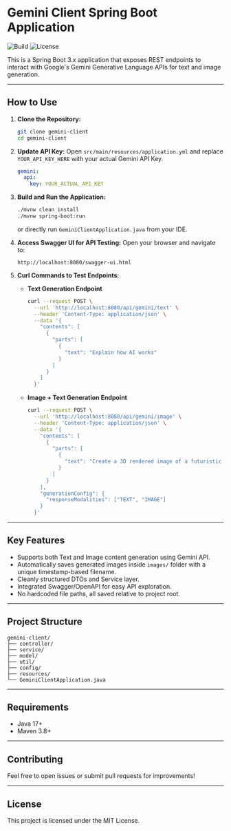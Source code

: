 # Gemini Client Spring Boot Application

![Build](https://img.shields.io/badge/build-passing-brightgreen)
![License](https://img.shields.io/badge/license-MIT-blue)

This is a Spring Boot 3.x application that exposes REST endpoints to interact with Google's Gemini Generative Language APIs for text and image generation.

---

## How to Use

1. **Clone the Repository:**
    ```bash
    git clone gemini-client
    cd gemini-client
    ```

2. **Update API Key:**
    Open `src/main/resources/application.yml` and replace `YOUR_API_KEY_HERE` with your actual Gemini API Key.

    ```yaml
    gemini:
      api:
        key: YOUR_ACTUAL_API_KEY
    ```

3. **Build and Run the Application:**
    ```bash
    ./mvnw clean install
    ./mvnw spring-boot:run
    ```
    or directly run `GeminiClientApplication.java` from your IDE.

4. **Access Swagger UI for API Testing:**
    Open your browser and navigate to:
    ```
    http://localhost:8080/swagger-ui.html
    ```

5. **Curl Commands to Test Endpoints:**

    - **Text Generation Endpoint**
      ```bash
      curl --request POST \
        --url 'http://localhost:8080/api/gemini/text' \
        --header 'Content-Type: application/json' \
        --data '{
          "contents": [
            {
              "parts": [
                {
                  "text": "Explain how AI works"
                }
              ]
            }
          ]
        }'
      ```

    - **Image + Text Generation Endpoint**
      ```bash
      curl --request POST \
        --url 'http://localhost:8080/api/gemini/image' \
        --header 'Content-Type: application/json' \
        --data '{
          "contents": [
            {
              "parts": [
                {
                  "text": "Create a 3D rendered image of a futuristic flying car in a city with lots of greenery"
                }
              ]
            }
          ],
          "generationConfig": {
            "responseModalities": ["TEXT", "IMAGE"]
          }
        }'
      ```

---

## Key Features

- Supports both Text and Image content generation using Gemini API.
- Automatically saves generated images inside `images/` folder with a unique timestamp-based filename.
- Cleanly structured DTOs and Service layer.
- Integrated Swagger/OpenAPI for easy API exploration.
- No hardcoded file paths, all saved relative to project root.

---

## Project Structure

```
gemini-client/
├── controller/
├── service/
├── model/
├── util/
├── config/
├── resources/
└── GeminiClientApplication.java
```

---

## Requirements

- Java 17+
- Maven 3.8+

---

## Contributing

Feel free to open issues or submit pull requests for improvements!

---

## License

This project is licensed under the MIT License.
